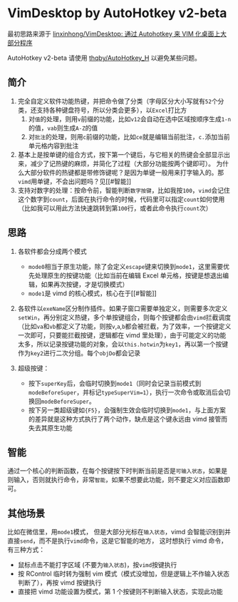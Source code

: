 # VimDesktop by AutoHotkey v2-beta

最初思路来源于 [linxinhong/VimDesktop: 通过 Autohotkey 来 VIM 化桌面上大部分程序](https://gitee.com/linxinhong/VimDesktop)

AutoHotkey v2-beta 请使用 [thqby/AutoHotkey_H](https://github.com/thqby/AutoHotkey_H) 以避免某些问题。

## 简介

1. 完全自定义软件功能热键，并把命令做了分类（字母区分大小写就有`52`个分类，还支持各种键盘符号，所以分类会更多），以`Excel`打比方
   1. 对`值`的处理，则用`v`前缀的功能，比如`v12`会自动在选中区域按顺序生成`1-n`的值，`vab`则生成`A-Z`的值
   2. 对`批注`的处理，则用`c`前缀的功能，比如`ce`就是编辑当前批注，`c.`添加当前单元格内容到批注
2. 基本上是按单键的组合方式，按下第一个键后，与它相关的热键会全部显示出来，减少了记热键的麻烦，并简化了过程（大部分功能按两个键即可）。
   为什么大部分软件的热键都是带修饰键呢？是因为单键一般用来打字输入的。那`vimd`用单键，不会出问题吗？见[[#智能]]
3. 支持对数字的处理：按命令前，智能判断`数字按键`，比如我按`100`，`vimd`会记住这个数字到`count`，后面在执行命令的时候，代码里可以指定`count`如何使用（比如我可以用此方法快速跳转到第`100`行，或者此命令执行`count`次）

## 思路

1. 各软件都会分成两个模式
   - `mode0`相当于原生功能，除了会定义`escape`键来切换到`mode1`，这里需要优先处理原生的按键功能（比如当前在编辑 Excel 单元格，按键是想退出编辑，如果再次按键，才是切换模式）
   - `mode1`是 vimd 的核心模式，核心在于[[#智能]]
2. 各软件以`exeName`区分制作插件。如果子窗口需要单独定义，则需要多次定义`setWin`，再分别定义热键，多个单按键组合，则每个按键都会由`vimd`拦截调度（比如`va`和`vb`都定义了功能，则按`v`,`a`,`b`都会被拦截，为了效率，一个按键定义一次即可，只要能拦截按键，逻辑都在 vimd 里处理），由于可能定义的功能太多，所以记录按键功能的对象，会以`this.hotwin`为`key1`，再以第一个按键作为`key2`进行二次分组。每个`objDo`都会记录

3. 超级按键：
   - 按下`superKey`后，会临时切换到`mode1`（同时会记录当前模式到`modeBeforeSuper`，并标记`typeSuperVim=1`），执行一次命令或取消后会切换回`modeBeforeSuper`。
   - 按下另一类超级键如`{F5}`，会强制生效会临时切换到`mode1`，与上面方案的差异就是这种方式执行了两个动作，缺点是这个键永远由 vimd 接管而失去其原生功能

## 智能

通过一个核心的判断函数，在每个按键按下时判断当前是否是`可输入状态`，如果是则输入，否则就执行命令，非常`智能`，如果不想要此功能，则不要定义对应函数即可。

## 其他场景

比如在微信里，用`mode1`模式，
但是大部分光标在`输入状态`，vimd 会智能识别到并直接`send`，而不是执行`vimd`命令，这是它智能的地方，
这时想执行 vimd 命令，有三种方式：

- 鼠标点击不能打字区域 (不要为`输入状态`)，按`vimd`按键执行
- 按 RControl 临时转为强制 vim 模式（模式没增加，但是逻辑上不作输入状态判断了），再按 vimd 按键执行
- 直接把 vimd 功能设置为<super>模式，第 1 个按键则不判断输入状态，实现此功能
